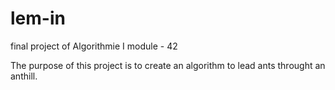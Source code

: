 lem-in
======

final project of Algorithmie I module - 42

The purpose of this project is to create an algorithm to lead ants throught an anthill.
